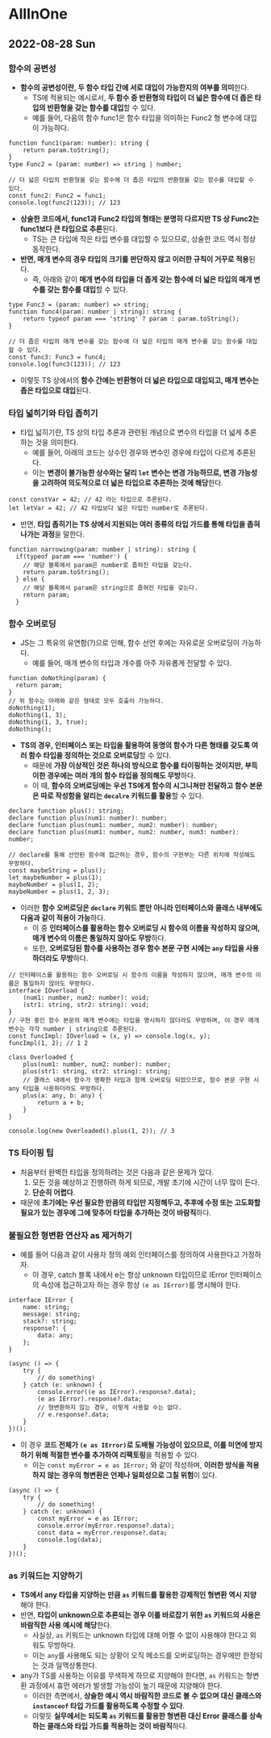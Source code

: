 # AllInOne
## 2022-08-28 Sun
### 함수의 공변성
* **함수의 공변성이란, 두 함수 타입 간에 서로 대입이 가능한지의 여부를 의미**한다.
  * TS에 적용되는 예시로서, **두 함수 중 반환형의 타입이 더 넓은 함수에 더 좁은 타입의 반환형을 갖는 함수를 대입**할 수 있다.
  * 예를 들어, 다음의 함수 func1은 함수 타입을 의미하는 Func2 형 변수에 대입이 가능하다.
```
function func1(param: number): string {
    return param.toString();
}
type Func2 = (param: number) => string | number;

// 더 넓은 타입의 반환형을 갖는 함수에 더 좁은 타입의 반환형을 갖는 함수를 대입할 수 있다.
const func2: Func2 = func1;
console.log(func2(123)); // 123
```
* **상술한 코드에서, func1과 Func2 타입의 형태는 분명히 다르지만 TS 상 Func2는 func1보다 큰 타입으로 추론**된다.
  * TS는 큰 타입에 작은 타입 변수를 대입할 수 있으므로, 상술한 코드 역시 정상 동작한다.
* **반면, 매개 변수의 경우 타입의 크기를 판단하지 않고 이러한 규칙이 거꾸로 적용**된다.
  * 즉, 아래와 같이 **매개 변수의 타입을 더 좁게 갖는 함수에 더 넓은 타입의 매개 변수를 갖는 함수를 대입**할 수 있다.
```
type Func3 = (param: number) => string;
function func4(param: number | string): string {
    return typeof param === 'string' ? param : param.toString();
}

// 더 좁은 타입의 매개 변수를 갖는 함수에 더 넓은 타입의 매개 변수를 갖는 함수를 대입할 수 있다.
const func3: Func3 = func4;
console.log(func3(123)); // 123
```
* 이렇듯 TS 상에서의 **함수 간에는 반환형이 더 넓은 타입으로 대입되고, 매개 변수는 좁은 타입으로 대입**된다.

### 타입 넓히기와 타입 좁히기
* 타입 넓히기란, TS 상의 타입 추론과 관련된 개념으로 변수의 타입을 더 넓게 추론하는 것을 의미한다.
  * 예를 들어, 아래의 코드는 상수인 경우와 변수인 경우에 타입이 다르게 추론된다.
  * 이는 **변경이 불가능한 상수와는 달리 `let` 변수는 변경 가능하므로, 변경 가능성을 고려하여 의도적으로 더 넓은 타입으로 추론하는 것에 해당**한다.
```
const constVar = 42; // 42 라는 타입으로 추론된다.
let letVar = 42; // 42 타입보다 넓은 타입인 number로 추론된다.
```
* 반면, **타입 좁히기는 TS 상에서 지원되는 여러 종류의 타입 가드를 통해 타입을 좁혀나가는 과정**을 말한다.
```
function narrowing(param: number | string): string {
  if(typeof param === 'number') {
    // 해당 블록에서 param은 number로 좁혀진 타입을 갖는다.
    return param.toString();
  } else {
    // 해당 블록에서 param은 string으로 좁혀진 타입을 갖는다.
    return param;
  }
```

### 함수 오버로딩
* JS는 그 특유의 유연함(?)으로 인해, 함수 선언 후에는 자유로운 오버로딩이 가능하다.
  * 예를 들어, 매개 변수의 타입과 개수를 아주 자유롭게 전달할 수 있다.
```
function doNothing(param) {
  return param;
}
// 위 함수는 아래와 같은 형태로 모두 호출이 가능하다.
doNothing(1);
doNothing(1, 3);
doNothing(1, 3, true);
doNothing();
```
* **TS의 경우, 인터페이스 또는 타입을 활용하여 동명의 함수가 다른 형태를 갖도록 여러 함수 타입을 정의하는 것으로 오버로딩**할 수 있다.
  * 때문에 **가장 이상적인 것은 하나의 방식으로 함수를 타이핑하는 것이지만, 부득이한 경우에는 여러 개의 함수 타입을 정의해도 무방**하다.
  * 이 때, **함수의 오버로딩에는 우선 TS에게 함수의 시그니쳐만 전달하고 함수 본문은 따로 작성함을 알리는 `decalre` 키워드를 활용**할 수 있다.
```
declare function plus(): string;
declare function plus(num1: number): number;
declare function plus(num1: number, num2: number): number;
declare function plus(num1: number, num2: number, num3: number): number;

// declare를 통해 선언된 함수에 접근하는 경우, 함수의 구현부는 다른 위치에 작성해도 무방하다.
const maybeString = plus();
let maybeNumber = plus(1);
maybeNumber = plus(1, 2);
maybeNumber = plus(1, 2, 3);
```
* 이러한 **함수 오버로딩은 `declare` 키워드 뿐만 아니라 인터페이스와 클래스 내부에도 다음과 같이 적용이 가능**하다. 
  * 이 중 **인터페이스를 활용하는 함수 오버로딩 시 함수의 이름을 작성하지 않으며, 매개 변수의 이름은 통일하지 않아도 무방**하다.
  * 또한, **오버로딩된 함수를 사용하는 경우 함수 본문 구현 시에는 `any` 타입을 사용하더라도 무방**하다.
```
// 인터페이스를 활용하는 함수 오버로딩 시 함수의 이름을 작성하지 않으며, 매개 변수의 이름은 통일하지 않아도 무방하다. 
interface IOverload {
    (num1: number, num2: number): void;
    (str1: string, str2: string): void;
}
// 구현 중인 함수 본문의 매개 변수에는 타입을 명시하지 않더라도 무방하며, 이 경우 매개 변수는 각각 number | string으로 추론된다.
const funcImpl: IOverload = (x, y) => console.log(x, y);
funcImpl(1, 2); // 1 2

class Overloaded {
    plus(num1: number, num2: number): number;
    plus(str1: string, str2: string): string;
    // 클래스 내에서 함수가 명확한 타입과 함께 오버로딩 되었으므로, 함수 본문 구현 시 any 타입을 사용하더라도 무방하다.
    plus(a: any, b: any) {
        return a + b;
    }
}

console.log(new Overloaded().plus(1, 2)); // 3
```

### TS 타이핑 팁
* 처음부터 완벽한 타입을 정의하려는 것은 다음과 같은 문제가 있다.
  1. 모든 것을 예상하고 진행하려 하게 되므로, 개발 초기에 시간이 너무 많이 든다.
  2. **단순히 어렵다**.
* 때문에 **초기에는 우선 필요한 만큼의 타입만 지정해두고, 추후에 수정 또는 고도화할 필요가 있는 경우에 그에 맞추어 타입을 추가하는 것이 바람직**하다.

### 불필요한 형변환 연산자 as 제거하기
* 예를 들어 다음과 같이 사용자 정의 예외 인터페이스를 정의하여 사용한다고 가정하자.
  * 이 경우, catch 블록 내에서 e는 항상 unknown 타입이므로 IError 인터페이스의 속성에 접근하고자 하는 경우 항상 `(e as IError)`를 명시해야 한다.
```
interface IError {
    name: string;
    message: string;
    stack?: string;
    response?: {
        data: any;
    };
}

(async () => {
    try {
        // do something!
    } catch (e: unknown) {
        console.error((e as IError).response?.data);
        (e as IError).response?.data;
        // 형변환하지 않는 경우, 이렇게 사용할 수는 없다.
        // e.response?.data;
    }
})();
```
* 이 경우 **코드 전체가 `(e as IError)`로 도배될 가능성이 있으므로, 이를 미연에 방지하기 위해 적절한 변수를 추가하여 리팩토링**을 적용할 수 있다.
  * 이는 `const myError = e as IError;` 와 같이 작성하며, **이러한 방식을 적용하지 않는 경우의 형변환은 언제나 일회성으로 그칠 위험**이 있다.
```
(async () => {
    try {
        // do something!
    } catch (e: unknown) {
        const myError = e as IError;
        console.error(myError.response?.data);
        const data = myError.response?.data;
        console.log(data);
    }
})();
```

### as 키워드는 지양하기
* **TS에서 any 타입을 지양하는 만큼 `as` 키워드를 활용한 강제적인 형변환 역시 지양**해야 한다. 
* 반면, **타입이 unknown으로 추론되는 경우 이를 바로잡기 위한 `as` 키워드의 사용은 바람직한 사용 예시에 해당**한다.
  * 사실상, `as` 키워드는 unknown 타입에 대해 어쩔 수 없이 사용해야 한다고 외워도 무방하다.
  * 이는 `any`를 사용해도 되는 상황이 오직 메소드를 오버로딩하는 경우에만 한정되는 것과 일맥상통한다.
* any가 TS를 사용하는 이유를 무색하게 하므로 지양해야 한다면, `as` 키워드는 형변환 과정에서 휴먼 에러가 발생할 가능성이 높기 때문에 지양해야 한다.
  * 이러한 측면에서, **상술한 예시 역시 바람직한 코드로 볼 수 없으며 대신 클래스와 `instanceof` 타입 가드를 활용하도록 수정할 수 있다**.
  * 이렇듯 **실무에서는 되도록 `as` 키워드를 활용한 형변환 대신 Error 클래스를 상속하는 클래스와 타입 가드를 적용하는 것이 바람직**하다.